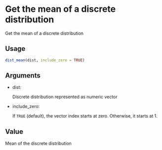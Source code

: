 # Get the mean of a discrete distribution

Get the mean of a discrete distribution

## Usage

``` r
dist_mean(dist, include_zero = TRUE)
```

## Arguments

- dist:

  Discrete distribution represented as numeric vector

- include_zero:

  If `TRUE` (default), the vector index starts at zero. Otherwise, it
  starts at 1.

## Value

Mean of the discrete distribution
